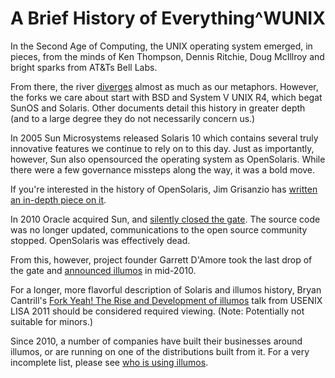 # A Brief History of Everything^WUNIX

In the Second Age of Computing, the UNIX operating system emerged, in pieces,
from the minds of Ken Thompson, Dennis Ritchie, Doug McIllroy and bright sparks
from AT&Ts Bell Labs.

From there, the river
[diverges](https://upload.wikimedia.org/wikipedia/commons/7/77/Unix_history-simple.svg)
almost as much as our metaphors. However, the forks we care about start with
BSD and System V UNIX R4, which begat SunOS and Solaris. Other documents detail
this history in greater depth (and to a large degree they do not necessarily
concern us.)

In 2005 Sun Microsystems released Solaris 10 which contains several truly
innovative features we continue to rely on to this day. Just as importantly,
however, Sun also opensourced the operating system as OpenSolaris. While there
were a few governance missteps along the way, it was a bold move.

If you're interested in the history of OpenSolaris, Jim Grisanzio has [written
an in-depth piece on it](https://jimgrisanzio.wordpress.com/opensolaris/).

In 2010 Oracle acquired Sun, and [silently closed the
gate](http://sstallion.blogspot.com.au/2010/08/opensolaris-is-dead.html). The
source code was no longer updated, communications to the open source community
stopped. OpenSolaris was effectively dead.

From this, however, project founder Garrett D'Amore took the last drop of the
gate and [announced
illumos](http://wiki.illumos.org/display/illumos/illumos+Project+Announcement+-+August+3%2C+2010)
in mid-2010.

For a longer, more flavorful description of Solaris and illumos history, Bryan
Cantrill's [Fork Yeah! The Rise and Development of
illumos](https://www.youtube.com/watch?v=-zRN7XLCRhc) talk from USENIX LISA
2011 should be considered required viewing. (Note: Potentially not suitable for
minors.)

Since 2010, a number of companies have built their businesses around illumos,
or are running on one of the distributions built from it. For a very incomplete
list, please see [who is using illumos](who.md).

